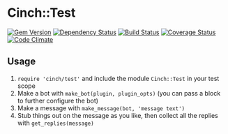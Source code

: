 # Cinch::Test

[![Gem Version](https://badge.fury.io/rb/cinch-test.png)](http://badge.fury.io/rb/cinch-test)
[![Dependency Status](https://gemnasium.com/bhaberer/cinch-test.png)](https://gemnasium.com/jayferd/cinch-test)
[![Build Status](https://travis-ci.org/bhaberer/cinch-test.png?branch=master)](https://travis-ci.org/jayferd/cinch-test)
[![Coverage Status](https://coveralls.io/repos/bhaberer/cinch-test/badge.png?branch=master)](https://coveralls.io/r/jayferd/cinch-test?branch=master)
[![Code Climate](https://codeclimate.com/github/bhaberer/cinch-test.png)](https://codeclimate.com/github/jayferd/cinch-test)

## Usage

1. `require 'cinch/test'` and include the module `Cinch::Test` in your test scope
2. Make a bot with `make_bot(plugin, plugin_opts)` (you can pass a block to further configure the bot)
3. Make a message with `make_message(bot, 'message text')`
4. Stub things out on the message as you like, then collect all the replies
   with `get_replies(message)`
